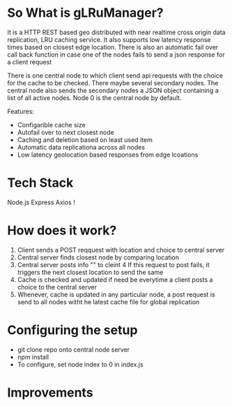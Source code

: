 <h1>So What is gLRuManager?</h1>

It is a HTTP REST based geo distributed with near realtime cross origin data replication, LRU caching service. It also supports low latency response times based on closest edge location. There is also an automatic fail over call back function in case one of the nodes fails to send a json response for a client request

There is one central node to which client send api requests with the choice for the cache to be checked. There maybe several secondary nodes. The central node also sends the secondary nodes a JSON object containing a list of all active nodes. Node 0 is the central node by default. 

Features:

- Configarible cache size
- Autofail over to next closest node
- Caching and deletion based on least used item
- Automatic data replicationa across all nodes
- Low latency geolocation based responses from edge lcoations

<h1>Tech Stack</h1>

Node.js Express Axios !

<h1> How does it work?</h1>

1. Client sends a POST reqquest with location and choice to central server
2. Central server finds closest node by comparing location
3. Central server posts info "" to cleint
4 If this request to post fails, it triggers the next closest location to send the same
5. Cache is checked and updated if need be everytime a client posts a choice to the central server
6. Whenever, cache is updated in any particular node, a post request is send to all nodes witht he latest cache file for global replication


<h1>Configuring the setup</h1>

- git clone repo onto central node server
- npm install
- To configure, set node index to 0 in index.js

<h1> Improvements </h1>


